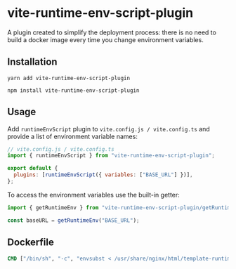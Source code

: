 # vite-runtime-env-script-plugin

A plugin created to simplify the deployment process: there is no need to build a docker image every time you change environment variables.

## Installation

```console
yarn add vite-runtime-env-script-plugin
```

```console
npm install vite-runtime-env-script-plugin
```

## Usage

Add `runtimeEnvScript` plugin to `vite.config.js / vite.config.ts` and provide a list of environment variable names:

```js
// vite.config.js / vite.config.ts
import { runtimeEnvScript } from "vite-runtime-env-script-plugin";

export default {
  plugins: [runtimeEnvScript({ variables: ["BASE_URL"] })],
};
```

To access the environment variables use the built-in getter:

```ts
import { getRuntimeEnv } from "vite-runtime-env-script-plugin/getRuntimeEnv";

const baseURL = getRuntimeEnv("BASE_URL");
```

## Dockerfile

```Dockerfile
CMD ["/bin/sh", "-c", "envsubst < /usr/share/nginx/html/template-runtime-env.js > /usr/share/nginx/html/runtime-env.js && nginx -g \"daemon off;\""]
```
